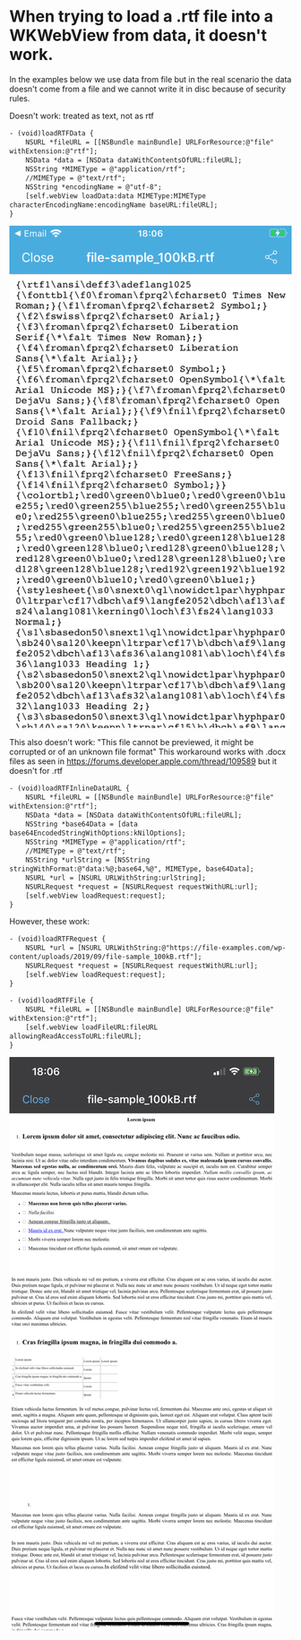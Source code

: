 # When trying to load a .rtf file into a WKWebView from data, it doesn't work.

In the examples below we use data from file but in the real scenario the data doesn't come from a file and we cannot write it in disc because of security rules.


Doesn't work: treated as text, not as rtf
```
- (void)loadRTFData {
    NSURL *fileURL = [[NSBundle mainBundle] URLForResource:@"file" withExtension:@"rtf"];
    NSData *data = [NSData dataWithContentsOfURL:fileURL];
    NSString *MIMEType = @"application/rtf";
    //MIMEType = @"text/rtf";
    NSString *encodingName = @"utf-8";
    [self.webView loadData:data MIMEType:MIMEType characterEncodingName:encodingName baseURL:fileURL];
}
```

![non working screenshot](WKWebView830.png)



This also doesn't work: "This file cannot be previewed, it might be corrupted or of an unknown file format"
This workaround works with .docx files as seen in https://forums.developer.apple.com/thread/109589 but it doesn't for .rtf
```
- (void)loadRTFInlineDataURL {
    NSURL *fileURL = [[NSBundle mainBundle] URLForResource:@"file" withExtension:@"rtf"];
    NSData *data = [NSData dataWithContentsOfURL:fileURL];
    NSString *base64Data = [data base64EncodedStringWithOptions:kNilOptions];
    NSString *MIMEType = @"application/rtf";
    //MIMEType = @"text/rtf";
    NSString *urlString = [NSString stringWithFormat:@"data:%@;base64,%@", MIMEType, base64Data];
    NSURL *url = [NSURL URLWithString:urlString];
    NSURLRequest *request = [NSURLRequest requestWithURL:url];
    [self.webView loadRequest:request];
}
```


However, these work:
```
- (void)loadRTFRequest {
    NSURL *url = [NSURL URLWithString:@"https://file-examples.com/wp-content/uploads/2019/09/file-sample_100kB.rtf"];
    NSURLRequest *request = [NSURLRequest requestWithURL:url];
    [self.webView loadRequest:request];
}
```
```
- (void)loadRTFFile {
    NSURL *fileURL = [[NSBundle mainBundle] URLForResource:@"file" withExtension:@"rtf"];
    [self.webView loadFileURL:fileURL allowingReadAccessToURL:fileURL];
}
```

![working screenshot](UIWebView803.png)

